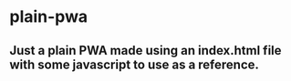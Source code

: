 # plain-pwa

## Just a plain PWA made using an index.html file with some javascript to use as a reference.
